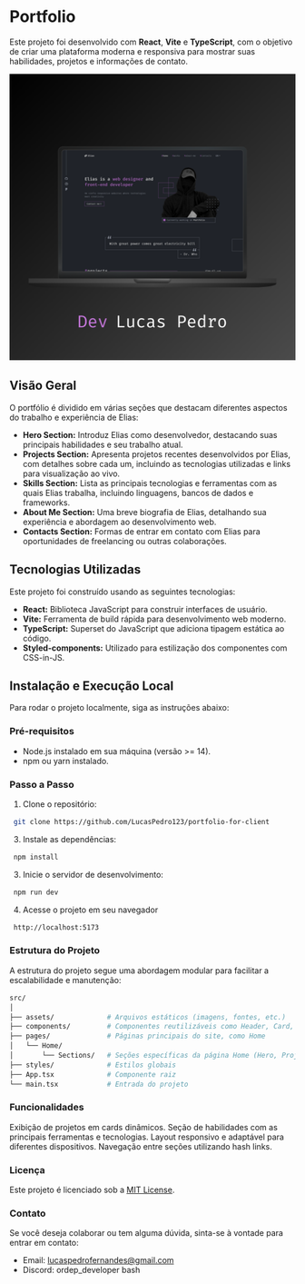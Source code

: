 # Portfolio

Este projeto foi desenvolvido com **React**, **Vite** e **TypeScript**, com o objetivo de criar uma plataforma moderna e responsiva para mostrar suas habilidades, projetos e informações de contato.

<img src='./src/assets/images/mockup-portfolio.png'>

## Visão Geral

O portfólio é dividido em várias seções que destacam diferentes aspectos do trabalho e experiência de Elias:

- **Hero Section:** Introduz Elias como desenvolvedor, destacando suas principais habilidades e seu trabalho atual.
- **Projects Section:** Apresenta projetos recentes desenvolvidos por Elias, com detalhes sobre cada um, incluindo as tecnologias utilizadas e links para visualização ao vivo.
- **Skills Section:** Lista as principais tecnologias e ferramentas com as quais Elias trabalha, incluindo linguagens, bancos de dados e frameworks.
- **About Me Section:** Uma breve biografia de Elias, detalhando sua experiência e abordagem ao desenvolvimento web.
- **Contacts Section:** Formas de entrar em contato com Elias para oportunidades de freelancing ou outras colaborações.

## Tecnologias Utilizadas

Este projeto foi construído usando as seguintes tecnologias:

- **React:** Biblioteca JavaScript para construir interfaces de usuário.
- **Vite:** Ferramenta de build rápida para desenvolvimento web moderno.
- **TypeScript:** Superset do JavaScript que adiciona tipagem estática ao código.
- **Styled-components:** Utilizado para estilização dos componentes com CSS-in-JS.

## Instalação e Execução Local

Para rodar o projeto localmente, siga as instruções abaixo:

### Pré-requisitos

- Node.js instalado em sua máquina (versão >= 14).
- npm ou yarn instalado.

### Passo a Passo

1. Clone o repositório:
  ```bash
   git clone https://github.com/LucasPedro123/portfolio-for-client
  ````

3. Instale as dependências:
  ```bash
   npm install
  ````
3. Inicie o servidor de desenvolvimento:
  ```bash
   npm run dev
  ````
4. Acesse o projeto em seu navegador
  ```bash
   http://localhost:5173
  ````

### Estrutura do Projeto

A estrutura do projeto segue uma abordagem modular para facilitar a escalabilidade e manutenção:

````bash
src/
│
├── assets/             # Arquivos estáticos (imagens, fontes, etc.)
├── components/         # Componentes reutilizáveis como Header, Card, Button
├── pages/              # Páginas principais do site, como Home
│   └── Home/
│       └── Sections/   # Seções específicas da página Home (Hero, Projects, About, etc.)
├── styles/             # Estilos globais
├── App.tsx             # Componente raiz
└── main.tsx            # Entrada do projeto
````

### Funcionalidades
Exibição de projetos em cards dinâmicos.
Seção de habilidades com as principais ferramentas e tecnologias.
Layout responsivo e adaptável para diferentes dispositivos.
Navegação entre seções utilizando hash links.

### Licença
Este projeto é licenciado sob a [MIT License]('https://github.com/LucasPedro123/portfolio-for-client?tab=MIT-1-ov-file').

### Contato
Se você deseja colaborar ou tem alguma dúvida, sinta-se à vontade para entrar em contato:

- Email: lucaspedrofernandes@gmail.com
- Discord: ordep_developer
bash